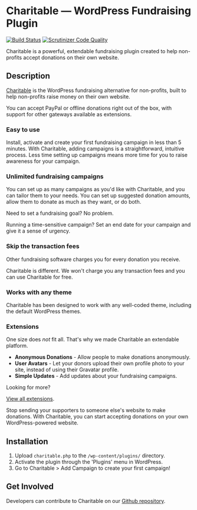 # Charitable — WordPress Fundraising Plugin
[![Build Status](https://travis-ci.org/Charitable/Charitable.svg?branch=master)](https://scrutinizer-ci.com/g/Charitable/Charitable/build-status/master) [![Scrutinizer Code Quality](https://scrutinizer-ci.com/g/Charitable/Charitable/badges/quality-score.png?b=master)](https://scrutinizer-ci.com/g/Charitable/Charitable/?branch=master)

Charitable is a powerful, extendable fundraising plugin created to help non-profits accept donations on their own website. 

## Description

[Charitable](http://wpcharitable.com/) is the WordPress fundraising alternative for non-profits, built to help non-profits raise money on their own website. 

You can accept PayPal or offline donations right out of the box, with support for other gateways available as extensions.

### Easy to use

Install, activate and create your first fundraising campaign in less than 5 minutes. With Charitable, adding campaigns is a straightforward, intuitive process. Less time setting up campaigns means more time for you to raise awareness for your campaign.

### Unlimited fundraising campaigns 

You can set up as many campaigns as you'd like with Charitable, and you can tailor them to your needs. You can set up suggested donation amounts, allow them to donate as much as they want, or do both.

Need to set a fundraising goal? No problem. 

Running a time-sensitive campaign? Set an end date for your campaign and give it a sense of urgency.

### Skip the transaction fees 

Other fundraising software charges you for every donation you receive. 

Charitable is different. We won't charge you any transaction fees and you can use Charitable for free.

### Works with any theme 

Charitable has been designed to work with any well-coded theme, including the default WordPress themes.

### Extensions 

One size does *not* fit all. That's why we made Charitable an extendable platform. 

* **Anonymous Donations** - Allow people to make donations anonymously.
* **User Avatars** - Let your donors upload their own profile photo to your site, instead of using their Gravatar profile.
* **Simple Updates** - Add updates about your fundraising campaigns.

Looking for more? 

[View all extensions](http://wpcharitable.com). 

Stop sending your supporters to someone else's website to make donations. With Charitable, you can start accepting donations on your own WordPress-powered website.

## Installation

1. Upload `charitable.php` to the `/wp-content/plugins/` directory.
1. Activate the plugin through the 'Plugins' menu in WordPress.
1. Go to Charitable > Add Campaign to create your first campaign!

## Get Involved

Developers can contribute to Charitable on our [Github repository](https://github.com/Charitable/Charitable).

